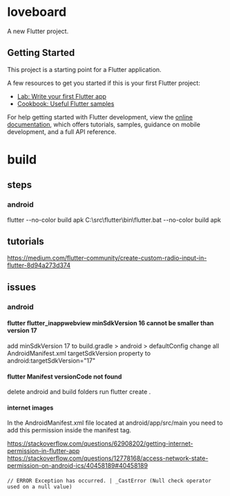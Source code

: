 # loveboard

A new Flutter project.

## Getting Started

This project is a starting point for a Flutter application.

A few resources to get you started if this is your first Flutter project:

- [Lab: Write your first Flutter app](https://docs.flutter.dev/get-started/codelab)
- [Cookbook: Useful Flutter samples](https://docs.flutter.dev/cookbook)

For help getting started with Flutter development, view the
[online documentation](https://docs.flutter.dev/), which offers tutorials,
samples, guidance on mobile development, and a full API reference.









# build

## steps
### android
flutter --no-color build apk
C:\src\flutter\bin\flutter.bat --no-color build apk

## tutorials
https://medium.com/flutter-community/create-custom-radio-input-in-flutter-8d94a273d374
## issues

### android

#### flutter flutter_inappwebview minSdkVersion 16 cannot be smaller than version 17
add minSdkVersion 17 to build.gradle > android > defaultConfig
change all AndroidManifest.xml targetSdkVersion property to android:targetSdkVersion="17"
#### flutter Manifest versionCode not found
delete android and build folders
run flutter create .

#### internet images
In the AndroidManifest.xml file located at android/app/src/main you need to add this permission inside the manifest tag.

https://stackoverflow.com/questions/62908202/getting-internet-permission-in-flutter-app
<uses-permission android:name="android.permission.INTERNET" />
https://stackoverflow.com/questions/12778168/access-network-state-permission-on-android-ics/40458189#40458189
<uses-permission android:name="android.permission.ACCESS_NETWORK_STATE"/>

####
    // ERROR Exception has occurred. | _CastError (Null check operator used on a null value)
